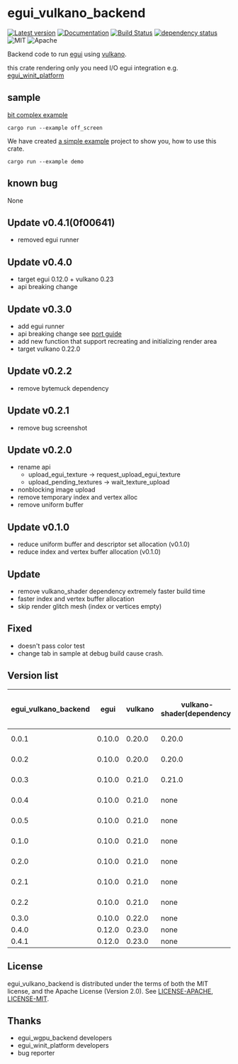 # egui_vulkano_backend

[![Latest version](https://img.shields.io/crates/v/egui_vulkano_backend.svg)](https://crates.io/crates/egui_vulkano_backend)
[![Documentation](https://docs.rs/egui_vulkano_backend/badge.svg)](https://docs.rs/egui_vulkano_backend)
[![Build Status](https://github.com/t18b219k/egui_vulkano_backend/workflows/CI/badge.svg)](https://github.com/t18b219k/egui_vulkano_backend/actions?workflow=CI)
[![dependency status](https://deps.rs/repo/github/t18b219k/egui_vulkano_backend/status.svg)](https://deps.rs/repo/github/t18b219k/egui_vulkano_backend)
![MIT](https://img.shields.io/badge/license-MIT-blue.svg)
![Apache](https://img.shields.io/badge/license-Apache-blue.svg)

Backend code to run [egui](https://crates.io/crates/egui) using [vulkano](https://crates.io/crates/vulkano).

this crate rendering only you need I/O egui integration e.g. [egui_winit_platform](https://crates.io/crates/egui_winit_platform)
## sample
[bit complex example](https://github.com/t18b219k/egui_vulkano_backend/tree/master/examples/off_screen/main.rs)
```shell
cargo run --example off_screen
```
We have created [a simple example](https://github.com/t18b219k/egui_vulkano_backend/tree/master/examples/demo.rs) project to show you, how to use this crate.
```shell
cargo run --example demo
```

## known bug 
None
## Update v0.4.1(0f00641)
 * removed egui runner
## Update v0.4.0
 * target egui 0.12.0 + vulkano 0.23 
 * api breaking change 
## Update v0.3.0
* add egui runner
* api breaking change see [port guide](port_guide_v030.md)
* add new function that support recreating and initializing render area 
* target vulkano 0.22.0
## Update v0.2.2
* remove bytemuck dependency
## Update v0.2.1
* remove  bug screenshot
## Update v0.2.0
* rename api
   * upload_egui_texture -> request_upload_egui_texture
   * upload_pending_textures -> wait_texture_upload
* nonblocking image upload
* remove temporary index and vertex alloc
* remove uniform buffer 
## Update v0.1.0
* reduce uniform buffer and descriptor set allocation (v0.1.0)
* reduce  index and vertex buffer allocation (v0.1.0)
## Update
 * remove vulkano_shader dependency extremely faster build time 
 * faster index and vertex buffer allocation
 * skip render glitch mesh (index or vertices empty)
## Fixed
 * doesn't pass color test
 * change tab in sample at debug build cause crash.

## Version list

|egui_vulkano_backend|egui |vulkano |vulkano-shader(dependency) |vulkano-win(if use runner)|
|-----|------|------|------|---|
|0.0.1|0.10.0|0.20.0|0.20.0|not support|
|0.0.2|0.10.0|0.20.0|0.20.0|not support|
|0.0.3|0.10.0|0.21.0|0.21.0|not support|
|0.0.4|0.10.0|0.21.0|none|not support|
|0.0.5|0.10.0|0.21.0|none|not support|
|0.1.0|0.10.0|0.21.0|none|not support|
|0.2.0|0.10.0|0.21.0|none|not support|
|0.2.1|0.10.0|0.21.0|none|not support|
|0.2.2|0.10.0|0.21.0|none|not support|
|0.3.0|0.10.0|0.22.0|none|0.22.0|
|0.4.0|0.12.0|0.23.0|none|0.23.0|
|0.4.1|0.12.0|0.23.0|none|removed|
## License
egui_vulkano_backend is distributed under the terms of both the MIT license, and the Apache License (Version 2.0).
See [LICENSE-APACHE](https://github.com/t18b219k/egui_vulkano_backend/blob/master/LICENSE-APACHE), [LICENSE-MIT](https://github.com/t18b219k/egui_vulkano_backend/blob/master/LICENSE-MIT).
## Thanks
 * egui_wgpu_backend developers
 * egui_winit_platform developers
 * bug reporter